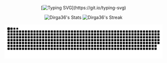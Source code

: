 <div align="center">

[![Typing SVG](https://readme-typing-svg.herokuapp.com?font=Fira+Code&pause=1000&color=16FF1E&center=true&vCenter=true&width=435&lines=Welcome..+my+name+is+Fu'ad;But%2C+you+may+call+me+Dirga;)](https://git.io/typing-svg)

<div align="center">
    
![Dirga36's Stats](https://github-readme-stats.vercel.app/api?username=Dirga36&theme=monokai&show_icons=true&hide_border=false&count_private=false)
![Dirga36's Streak](https://github-readme-streak-stats.herokuapp.com/?user=Dirga36&theme=monokai&hide_border=false)

![](github-user-contribution.svg)

</div>
